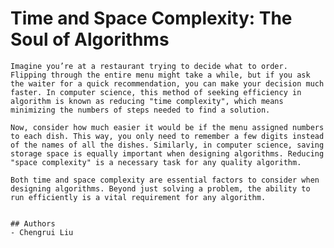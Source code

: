    # Time and Space Complexity: The Soul of Algorithms
    
    Imagine you’re at a restaurant trying to decide what to order. Flipping through the entire menu might take a while, but if you ask the waiter for a quick recommendation, you can make your decision much faster. In computer science, this method of seeking efficiency in algorithm is known as reducing "time complexity", which means minimizing the numbers of steps needed to find a solution. 

    Now, consider how much easier it would be if the menu assigned numbers to each dish. This way, you only need to remember a few digits instead of the names of all the dishes. Similarly, in computer science, saving storage space is equally important when designing algorithms. Reducing "space complexity" is a necessary task for any quality algorithm.

    Both time and space complexity are essential factors to consider when designing algorithms. Beyond just solving a problem, the ability to run efficiently is a vital requirement for any algorithm.


    ## Authors
    - Chengrui Liu